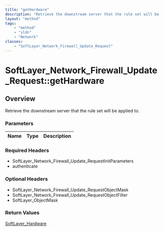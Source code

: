 ```yaml
---
title: "getHardware"
description: "Retrieve the downstream server that the rule set will be applied to."
layout: "method"
tags:
    - "method"
    - "sldn"
    - "Network"
classes:
    - "SoftLayer_Network_Firewall_Update_Request"
---
```

# SoftLayer_Network_Firewall_Update_Request::getHardware
## Overview 
Retrieve the downstream server that the rule set will be applied to.

### Parameters 
|Name | Type | Description |
| --- | --- | --- |


### Required Headers
* SoftLayer_Network_Firewall_Update_RequestInitParameters
* authenticate

### Optional Headers
* SoftLayer_Network_Firewall_Update_RequestObjectMask
* SoftLayer_Network_Firewall_Update_RequestObjectFilter
* SoftLayer_ObjectMask

### Return Values
<a href='/reference/datatypes/SoftLayer_Hardware'>SoftLayer_Hardware </a>

